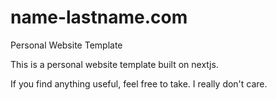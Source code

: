 # name-lastname.com
Personal Website Template

This is a personal website template built on nextjs.

If you find anything useful, feel free to take. I really don't care.
